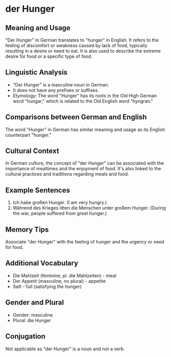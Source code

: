 # der Hunger
## Meaning and Usage
"Der Hunger" in German translates to "hunger" in English. It refers to the feeling of discomfort or weakness caused by lack of food, typically resulting in a desire or need to eat. It is also used to describe the extreme desire for food or a specific type of food.

## Linguistic Analysis
- "Der Hunger" is a masculine noun in German.
- It does not have any prefixes or suffixes. 
- Etymology: The word "Hunger" has its roots in the Old High German word "hungar," which is related to the Old English word "hyngran."

## Comparisons between German and English
The word "Hunger" in German has similar meaning and usage as its English counterpart "hunger."

## Cultural Context
In German culture, the concept of "der Hunger" can be associated with the importance of mealtimes and the enjoyment of food. It's also linked to the cultural practices and traditions regarding meals and food.

## Example Sentences
1. Ich habe großen Hunger. (I am very hungry.)
2. Während des Krieges litten die Menschen unter großem Hunger. (During the war, people suffered from great hunger.)

## Memory Tips
Associate "der Hunger" with the feeling of hunger and the urgency or need for food.

## Additional Vocabulary
- Die Mahlzeit (feminine, pl. die Mahlzeiten) - meal
- Der Appetit (masculine, no plural) - appetite
- Satt - full (satisfying the hunger)

## Gender and Plural
- Gender: masculine
- Plural: die Hunger

## Conjugation
Not applicable as "der Hunger" is a noun and not a verb.